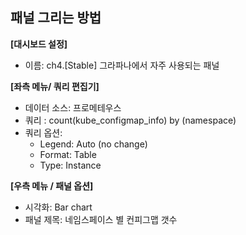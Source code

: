 ## 패널 그리는 방법

**[대시보드 설정]**
* 이름: ch4.[Stable] 그라파나에서 자주 사용되는 패널

**[좌측 메뉴/ 쿼리 편집기]**
* 데이터 소스: 프로메테우스
* 쿼리 : count(kube_configmap_info) by (namespace) 
* 쿼리 옵션:
  - Legend: Auto (no change)
  - Format: Table
  - Type: Instance 

**[우측 메뉴 / 패널 옵션]**
* 시각화: Bar chart
* 패널 제목: 네임스페이스 별 컨피그맵 갯수

